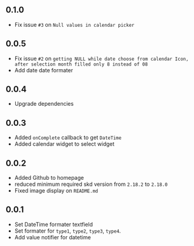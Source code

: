## 0.1.0

- Fix issue `#3` on `Null values in calendar picker`


## 0.0.5

- Fix issue `#2` on `getting NULL while date choose from calendar Icon, after selection month filled only 8 instead of 08`
- Add date date formater


## 0.0.4

- Upgrade dependencies

## 0.0.3

- Added `onComplete` callback to get `DateTime`
- Added calendar widget to select widget

## 0.0.2

- Added Github to homepage
- reduced minimum required skd version from `2.18.2` to `2.18.0`
- Fixed image display on `README.md`

## 0.0.1

- Set DateTime formater textfield
- Set formater for `type1`, `type2`, `type3`, `type4`.
- Add value notifier for datetime
